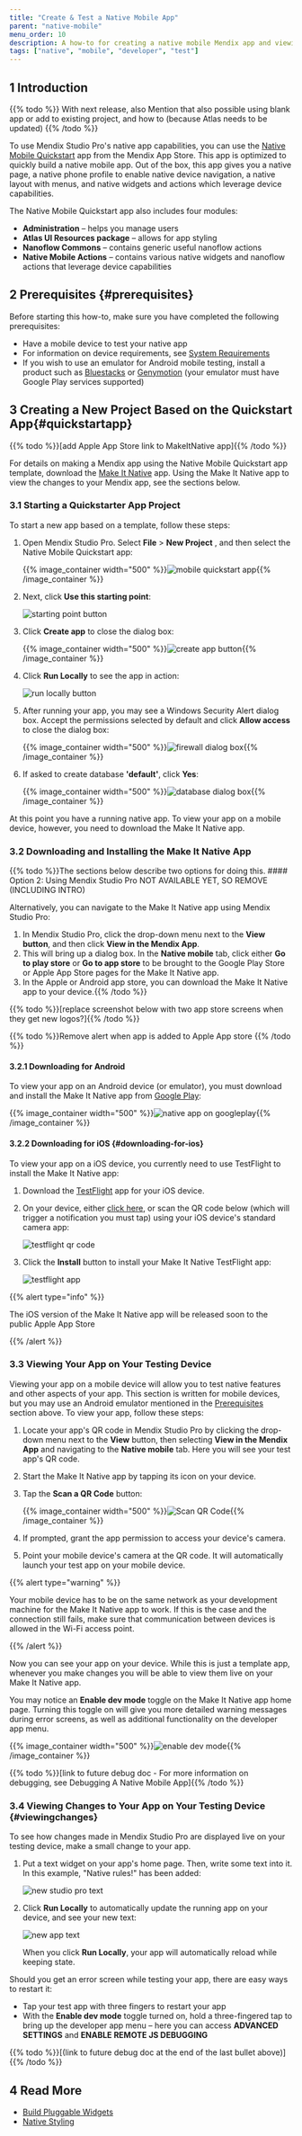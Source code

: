 ```yaml
---
title: "Create & Test a Native Mobile App"
parent: "native-mobile"
menu_order: 10
description: A how-to for creating a native mobile Mendix app and viewing it on a mobile device.
tags: ["native", "mobile", "developer", "test"]
---
```


## 1 Introduction

{{% todo %}} With next release, also Mention that also possible using blank app or add to existing project, and how to (because Atlas needs to be updated) {{% /todo %}}

To use Mendix Studio Pro's native app capabilities, you can use the [Native Mobile Quickstart](https://appstore.home.mendix.com/link/app/109511/) app from the Mendix App Store. This app is optimized to quickly build a native mobile app. Out of the box, this app gives you a native page, a native phone profile to enable native device navigation, a native layout with menus, and native widgets and actions which leverage device capabilities.

The Native Mobile Quickstart app also includes four modules:

* **Administration** – helps you manage users
* **Atlas UI Resources package** – allows for app styling
* **Nanoflow Commons** – contains generic useful nanoflow actions
* **Native Mobile Actions** – contains various native widgets and nanoflow actions that leverage device capabilities

## 2 Prerequisites {#prerequisites}

Before starting this how-to, make sure you have completed the following prerequisites:

* Have a mobile device to test your native app 
* For information on device requirements, see [System Requirements](/refguide/system-requirements)
* If you wish to use an emulator for Android mobile testing, install a product such as [Bluestacks](https://www.bluestacks.com/nl/index.html) or [Genymotion](https://www.genymotion.com/) (your emulator must have Google Play services supported)

## 3 Creating a New Project Based on the Quickstart App{#quickstartapp}

{{% todo %}}[add Apple App Store link to MakeItNative app]{{% /todo %}}

For details on making a Mendix app using the Native Mobile Quickstart app template, download the [Make It Native](https://play.google.com/store/apps/details?id=com.mendix.developerapp) app. Using the Make It Native app to view the changes to your Mendix app, see the sections below.

### 3.1 Starting a Quickstarter App Project

To start a new app based on a template, follow these steps:

1.  Open Mendix Studio Pro. Select **File** > **New Project** , and then select the Native Mobile Quickstart app: 

	{{% image_container width="500" %}}![mobile quickstart app](attachments/getting-started-with-native-mobile/native-mobile-quickstart.png){{% /image_container %}}

2.  Next, click **Use this starting point**:

	![starting point button](attachments/getting-started-with-native-mobile/use-this-starting-point.png)

3.  Click **Create app** to close the dialog box:

	{{% image_container width="500" %}}![create app button](attachments/getting-started-with-native-mobile/create-app.png){{% /image_container %}}

4.  Click **Run Locally** to see the app in action:

	![run locally button](attachments/getting-started-with-native-mobile/run-locally.png)

5.  After running your app, you may see a Windows Security Alert dialog box. Accept the permissions selected by default and click **Allow access** to close the dialog box: 

	{{% image_container width="500" %}}![firewall dialog box](attachments/getting-started-with-native-mobile/firewall-dialog.png){{% /image_container %}}

6.  If asked to create database **'default'**, click **Yes**:

	{{% image_container width="500" %}}![database dialog box](attachments/getting-started-with-native-mobile/database-dialog.png){{% /image_container %}}

At this point you have a running native app. To view your app on a mobile device, however, you need to download the Make It Native app.

### 3.2 Downloading and Installing the Make It Native App

{{% todo %}}The sections below describe two options for doing this. #### Option 2: Using Mendix Studio Pro NOT AVAILABLE YET, SO REMOVE (INCLUDING INTRO)

Alternatively, you can navigate to the Make It Native app using Mendix Studio Pro: 

1. In Mendix Studio Pro, click the drop-down menu next to the **View button**, and then click **View in the Mendix App**.
2. This will bring up a dialog box. In the **Native mobile** tab, click either **Go to play store** or **Go to app store** to be brought to the Google Play Store or Apple App Store pages for the Make It Native app.
3. In the Apple or Android app store, you can download the Make It Native app to your device.{{% /todo %}}

{{% todo %}}[replace screenshot below with two app store screens when they get new logos?]{{% /todo %}}

{{% todo %}}Remove alert when app is added to Apple App store {{% /todo %}}

#### 3.2.1 Downloading for Android

To view your app on an Android device (or emulator), you must download and install the Make It Native app from [Google Play](https://play.google.com/store/apps/details?id=com.mendix.developerapp):

{{% image_container width="500" %}}![native app on googleplay](attachments/getting-started-with-native-mobile/make-it-native-googleplay.png){{% /image_container %}}

#### 3.2.2 Downloading for iOS {#downloading-for-ios}

To view your app on a iOS device, you currently need to use TestFlight to install the Make It Native app:

1. Download the [TestFlight](https://itunes.apple.com/us/app/testflight/id899247664?mt=8) app for your iOS device.
2.  On your device, either [click here](https://testflight.apple.com/join/KrcEFwo7), or scan the QR code below (which will trigger a notification you must tap) using your iOS device's standard camera app:

	![testflight qr code](attachments/getting-started-with-native-mobile/testflight-qr-code.png)

3. Click the **Install** button to install your Make It Native TestFlight app:

	![testflight app](attachments/getting-started-with-native-mobile/testflight-install.png)

{{% alert type="info" %}}

The iOS version of the Make It Native app will be released soon to the public Apple App Store

{{% /alert %}}

### 3.3 Viewing Your App on Your Testing Device

Viewing your app on a mobile device will allow you to test native features and other aspects of your app. This section is written for mobile devices, but you may use an Android emulator mentioned in the [Prerequisites](#prerequisites) section above. To view your app, follow these steps:

1. Locate your app's QR code in Mendix Studio Pro by clicking the drop-down menu next to the **View** button, then selecting **View in the Mendix App** and navigating to the **Native mobile** tab. Here you will see your test app's QR code.
2. Start the Make It Native app by tapping its icon on your device.
3.  Tap the  **Scan a QR Code** button:

	{{% image_container width="500" %}}![Scan QR Code](attachments/getting-started-with-native-mobile/scan-qr.png){{% /image_container %}}

4. If prompted, grant the app permission to access your device's camera.
5. Point your mobile device's camera at the QR code. It will automatically launch your test app on your mobile device.

{{% alert type="warning" %}}

Your mobile device has to be on the same network as your development machine for the Make It Native app to work. If this is the case and the connection still fails, make sure that communication between devices is allowed in the Wi-Fi access point.

{{% /alert %}}

Now you can see your app on your device. While this is just a template app, whenever you make changes you will be able to view them live on your Make It Native app.

You may notice an **Enable dev mode** toggle on the Make It Native app home page. Turning this toggle on will give you more detailed warning messages during error screens, as well as additional functionality on the developer app menu.

{{% image_container width="500" %}}![enable dev mode](attachments/getting-started-with-native-mobile/enable-dev-mode.png){{% /image_container %}}
	
{{% todo %}}[link to future debug doc - For more information on debugging, see Debugging A Native Mobile App]{{% /todo %}}

### 3.4 Viewing Changes to Your App on Your Testing Device {#viewingchanges}

To see how changes made in Mendix Studio Pro are displayed live on your testing device, make a small change to your app.

1.  Put a text widget on your app's home page. Then, write some text into it. In this example, "Native rules!" has been added: 

	![new studio pro text](attachments/getting-started-with-native-mobile/new-text-studiopro.png)

2.  Click **Run Locally** to automatically update the running app on your device, and see your new text:

	![new app text](attachments/getting-started-with-native-mobile/new-text-app.png)
	
	When you click **Run Locally**, your app will automatically reload while keeping state. 

Should you get an error screen while testing your app, there are easy ways to restart it: 

* Tap your test app with three fingers to restart your app
* With the **Enable dev mode** toggle turned on, hold a three-fingered tap to bring up the developer app menu – here you can access **ADVANCED SETTINGS** and **ENABLE REMOTE JS DEBUGGING** 

{{% todo %}}[(link to future debug doc at the end of the last bullet above)]{{% /todo %}}

## 4 Read More

* [Build Pluggable Widgets](../extensibility/pluggable-widgets)
* [Native Styling](/refguide/native-styling-refguide)
